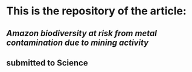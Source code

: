 # This is the repository of the article:

## _Amazon biodiversity at risk from metal contamination due to mining activity_
## submitted to Science
